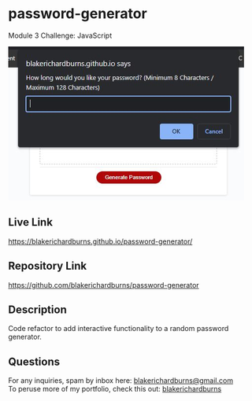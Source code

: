 # password-generator
Module 3 Challenge: JavaScript

![Alt text](./assets/screenshot.JPG "Screenshot")

## Live Link
https://blakerichardburns.github.io/password-generator/

## Repository Link
https://github.com/blakerichardburns/password-generator

## Description
Code refactor to add interactive functionality to a random password generator.

## Questions
For any inquiries, spam by inbox here: blakerichardburns@gmail.com <br>
To peruse more of my portfolio, check this out: [blakerichardburns](https://github.com/blakerichardburns)